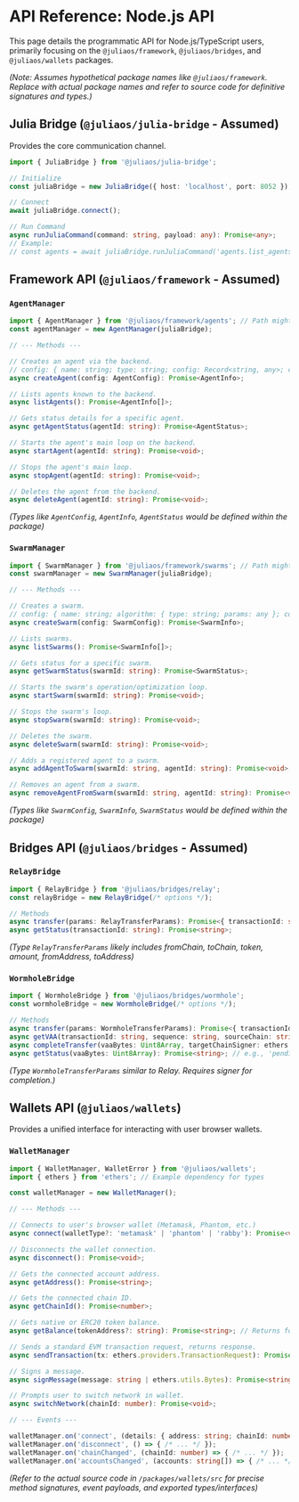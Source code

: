 # API Reference: Node.js API

This page details the programmatic API for Node.js/TypeScript users, primarily focusing on the `@juliaos/framework`, `@juliaos/bridges`, and `@juliaos/wallets` packages.

_(Note: Assumes hypothetical package names like `@juliaos/framework`. Replace with actual package names and refer to source code for definitive signatures and types.)_

## Julia Bridge (`@juliaos/julia-bridge` - Assumed)

Provides the core communication channel.

```typescript
import { JuliaBridge } from '@juliaos/julia-bridge';

// Initialize
const juliaBridge = new JuliaBridge({ host: 'localhost', port: 8052 });

// Connect
await juliaBridge.connect();

// Run Command
async runJuliaCommand(command: string, payload: any): Promise<any>;
// Example:
// const agents = await juliaBridge.runJuliaCommand('agents.list_agents', {});
```

## Framework API (`@juliaos/framework` - Assumed)

### `AgentManager`

```typescript
import { AgentManager } from '@juliaos/framework/agents'; // Path might vary
const agentManager = new AgentManager(juliaBridge);

// --- Methods --- 

// Creates an agent via the backend.
// config: { name: string; type: string; config: Record<string, any>; capabilities?: string[]; networks?: string[]; ... }
async createAgent(config: AgentConfig): Promise<AgentInfo>;

// Lists agents known to the backend.
async listAgents(): Promise<AgentInfo[]>;

// Gets status details for a specific agent.
async getAgentStatus(agentId: string): Promise<AgentStatus>;

// Starts the agent's main loop on the backend.
async startAgent(agentId: string): Promise<void>;

// Stops the agent's main loop.
async stopAgent(agentId: string): Promise<void>;

// Deletes the agent from the backend.
async deleteAgent(agentId: string): Promise<void>;
```

_(Types like `AgentConfig`, `AgentInfo`, `AgentStatus` would be defined within the package)_

### `SwarmManager`

```typescript
import { SwarmManager } from '@juliaos/framework/swarms'; // Path might vary
const swarmManager = new SwarmManager(juliaBridge);

// --- Methods --- 

// Creates a swarm.
// config: { name: string; algorithm: { type: string; params: any }; config: Record<string, any>; ... }
async createSwarm(config: SwarmConfig): Promise<SwarmInfo>;

// Lists swarms.
async listSwarms(): Promise<SwarmInfo[]>;

// Gets status for a specific swarm.
async getSwarmStatus(swarmId: string): Promise<SwarmStatus>;

// Starts the swarm's operation/optimization loop.
async startSwarm(swarmId: string): Promise<void>;

// Stops the swarm's loop.
async stopSwarm(swarmId: string): Promise<void>;

// Deletes the swarm.
async deleteSwarm(swarmId: string): Promise<void>;

// Adds a registered agent to a swarm.
async addAgentToSwarm(swarmId: string, agentId: string): Promise<void>;

// Removes an agent from a swarm.
async removeAgentFromSwarm(swarmId: string, agentId: string): Promise<void>;
```

_(Types like `SwarmConfig`, `SwarmInfo`, `SwarmStatus` would be defined within the package)_

## Bridges API (`@juliaos/bridges` - Assumed)

### `RelayBridge`

```typescript
import { RelayBridge } from '@juliaos/bridges/relay';
const relayBridge = new RelayBridge(/* options */);

// Methods
async transfer(params: RelayTransferParams): Promise<{ transactionId: string }>;
async getStatus(transactionId: string): Promise<string>; 
```

_(Type `RelayTransferParams` likely includes fromChain, toChain, token, amount, fromAddress, toAddress)_

### `WormholeBridge`

```typescript
import { WormholeBridge } from '@juliaos/bridges/wormhole';
const wormholeBridge = new WormholeBridge(/* options */);

// Methods
async transfer(params: WormholeTransferParams): Promise<{ transactionId: string; sequence: string }>;
async getVAA(transactionId: string, sequence: string, sourceChain: string): Promise<Uint8Array>; // VAA is typically bytes
async completeTransfer(vaaBytes: Uint8Array, targetChainSigner: ethers.Signer): Promise<ethers.ContractReceipt>; 
async getStatus(vaaBytes: Uint8Array): Promise<string>; // e.g., 'pending', 'completed', 'redeemed'
```

_(Type `WormholeTransferParams` similar to Relay. Requires signer for completion.)_

## Wallets API (`@juliaos/wallets`)

Provides a unified interface for interacting with user browser wallets.

### `WalletManager`

```typescript
import { WalletManager, WalletError } from '@juliaos/wallets';
import { ethers } from 'ethers'; // Example dependency for types

const walletManager = new WalletManager();

// --- Methods --- 

// Connects to user's browser wallet (Metamask, Phantom, etc.)
async connect(walletType?: 'metamask' | 'phantom' | 'rabby'): Promise<void>;

// Disconnects the wallet connection.
async disconnect(): Promise<void>;

// Gets the connected account address.
async getAddress(): Promise<string>;

// Gets the connected chain ID.
async getChainId(): Promise<number>;

// Gets native or ERC20 token balance.
async getBalance(tokenAddress?: string): Promise<string>; // Returns formatted string

// Sends a standard EVM transaction request, returns response.
async sendTransaction(tx: ethers.providers.TransactionRequest): Promise<ethers.providers.TransactionResponse>;

// Signs a message.
async signMessage(message: string | ethers.utils.Bytes): Promise<string>; // Returns signature hex

// Prompts user to switch network in wallet.
async switchNetwork(chainId: number): Promise<void>;

// --- Events --- 

walletManager.on('connect', (details: { address: string; chainId: number }) => { /* ... */ });
walletManager.on('disconnect', () => { /* ... */ });
walletManager.on('chainChanged', (chainId: number) => { /* ... */ });
walletManager.on('accountsChanged', (accounts: string[]) => { /* ... */ });
```

_(Refer to the actual source code in `/packages/wallets/src` for precise method signatures, event payloads, and exported types/interfaces)_
